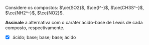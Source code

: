 Considere os compostos: $\ce{SO2}$, $\ce{I^-}$, $\ce{CH3S^-}$, $\ce{NH2^-}$, $\ce{NO2}$.

**Assinale** a alternativa com o caráter ácido-base de Lewis de cada composto, respectivamente.

- [x] ácido; base; base; base; ácido
